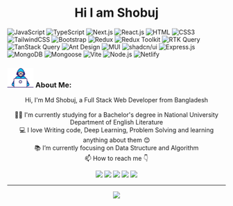 <h1 align="center"> Hi I am Shobuj </h1>

![JavaScript](https://img.shields.io/badge/JavaScript-F7DF1E?style=flat-square&logo=javascript&logoColor=black)
![TypeScript](https://img.shields.io/badge/TypeScript-007ACC?style=flat-square&logo=typescript&logoColor=white)
![Next.js](https://img.shields.io/badge/Next.js-000000?style=flat-square&logo=next.js&logoColor=white)
![React.js](https://img.shields.io/badge/React.js-0081CB?style=flat-square&logo=react&logoColor=61DAFB)
![HTML](https://img.shields.io/badge/HTML5-E34F26?style=flat-square&logo=html5&logoColor=white)
![CSS3](https://img.shields.io/badge/CSS3-1572B6?style=flat-square&logo=css3&logoColor=white)
![TailwindCSS](https://img.shields.io/badge/Tailwind_CSS-38B2AC?style=flat-square&logo=tailwind-css&logoColor=white)
![Bootstrap](https://img.shields.io/badge/Bootstrap-563D7C?style=flat-square&logo=bootstrap&logoColor=white)
![Redux](https://img.shields.io/badge/Redux-764ABC?style=flat-square&logo=redux&logoColor=white)
![Redux Toolkit](https://img.shields.io/badge/Redux%20Toolkit-593D88?style=flat-square&logo=redux&logoColor=white)
![RTK Query](https://img.shields.io/badge/RTK%20Query-FF4785?style=flat-square&logo=redux&logoColor=white)
![TanStack Query](https://img.shields.io/badge/TanStack%20Query-FF4154?style=flat-square&logo=react-query&logoColor=white)
![Ant Design](https://img.shields.io/badge/Ant%20Design-0170FE?style=flat-square&logo=ant-design&logoColor=white)
![MUI](https://img.shields.io/badge/MUI-007FFF?style=flat-square&logo=mui&logoColor=white)
![shadcn/ui](https://img.shields.io/badge/shadcn/ui-111827?style=flat-square&logo=tailwindcss&logoColor=white)
![Express.js](https://img.shields.io/badge/Express.js-000000?style=flat-square&logo=express&logoColor=white)
![MongoDB](https://img.shields.io/badge/MongoDB-47A248?style=flat-square&logo=mongodb&logoColor=white)
![Mongoose](https://img.shields.io/badge/Mongoose-880000?style=flat-square&logo=mongoose&logoColor=white)
![Vite](https://img.shields.io/badge/Vite-593D88?style=flat-square&logo=vite&logoColor=white)
![Node.js](https://img.shields.io/badge/Node.js-43853D?style=flat-square&logo=node.js&logoColor=white)
![Netlify](https://img.shields.io/badge/Netlify-00C7B7?style=flat-square&logo=netlify&logoColor=white)

### <img src="/images/Developer.gif" alt="developer gif"  height="45px"> About Me:

<p align="center">
  Hi, I'm Md Shobuj, a Full Stack Web Developer from Bangladesh
  <br>
  <br>
  👨‍🎓 I'm currently studying for a Bachelor's degree in National University Department of English Literature
  <br>
  💻 I love Writing code, Deep Learning, Problem Solving and learning anything about them 😊
  <br>
  📚 I’m currently focusing on Data Structure and Algorithm 
  <br>
  📫 How to reach me 👇
</p>
<p align="center"> <a href="https://www.linkedin.com/in/mdshobujdev/"><img src="https://img.shields.io/badge/linkedin-%230077B5.svg?&style=for-the-badge&logo=linkedin&logoColor=white" height=23></a> <a href="mailto:md.shobuj.developer@gmail.com"><img src="https://img.shields.io/badge/Gmail-D14836?style=for-the-badge&logo=gmail&logoColor=white" height=23></a>
  <!--  <a href="http://wa.me//201010147580"><img src="https://img.shields.io/badge/WhatsApp-25D366?style=for-the-badge&logo=whatsapp&logoColor=white" height=23></a> --> 
   <a href="#"><img src="https://img.shields.io/badge/Twitter-222222?style=for-the-badge&logo=twitter&logoColor=white" height=23></a>
<!--   <a href="https://github.com/HalemoGPA/"><img src="https://img.shields.io/badge/GitHub-100000?style=for-the-badge&logo=github&logoColor=white" height=23></a> -->
 <!--  <a href="https://www.youtube.com/watch?v=p0uAJ6Eu4Rs"><img src="https://img.shields.io/badge/YouTube-FF0000?style=for-the-badge&logo=youtube&logoColor=white" height=23></a> -->
  <a href="#"><img src="https://img.shields.io/badge/Telegram-2CA5E0?style=for-the-badge&logo=telegram&logoColor=white" height=23></a>  <a href="#"><img src="https://img.shields.io/badge/codeforces-%234566B5.svg?&style=for-the-badge&logo=codeforces&logoColor=white" height=23></a></p>
<hr>

<p align="center">
  <img src="https://capsule-render.vercel.app/api?type=waving&color=timeGradient&height=65&section=footer"/>
</p>
